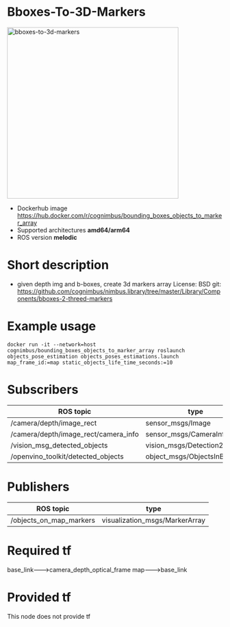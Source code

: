 # Bboxes-To-3D-Markers

<img src="./bboxes-to-3d-markers/Cogniteam_CMYK_Social_white_on_aubergine.jpg" alt="bboxes-to-3d-markers" width="400"/>

* Dockerhub image https://hub.docker.com/r/cognimbus/bounding_boxes_objects_to_marker_array
* Supported architectures <b>amd64/arm64</b>
* ROS version <b>melodic
</b>

# Short description
* given depth img and b-boxes, create 3d markers array
License: BSD
git: https://github.com/cognimbus/nimbus.library/tree/master/Library/Components/bboxes-2-threed-markers

# Example usage
```
docker run -it --network=host cognimbus/bounding_boxes_objects_to_marker_array roslaunch objects_pose_estimation objects_poses_estimations.launch map_frame_id:=map static_objects_life_time_seconds:=10
```

# Subscribers
ROS topic | type
--- | ---
/camera/depth/image_rect | sensor_msgs/Image
/camera/depth/image_rect/camera_info | sensor_msgs/CameraInfo
/vision_msg_detected_objects | vision_msgs/Detection2DArray
/openvino_toolkit/detected_objects | object_msgs/ObjectsInBoxes


# Publishers
ROS topic | type
--- | ---
/objects_on_map_markers | visualization_msgs/MarkerArray


# Required tf
base_link--->camera_depth_optical_frame
map--->base_link


# Provided tf
This node does not provide tf